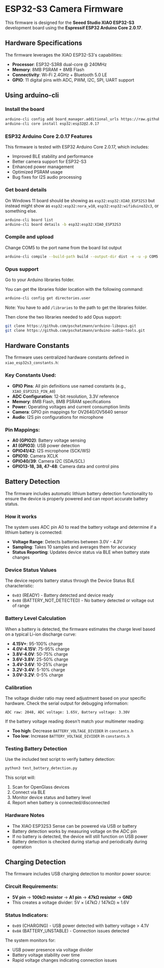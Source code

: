 # ESP32-S3 Camera Firmware

This firmware is designed for the **Seeed Studio XIAO ESP32-S3** development board using the **Espressif ESP32 Arduino Core 2.0.17**.

## Hardware Specifications

The firmware leverages the XIAO ESP32-S3's capabilities:
- **Processor**: ESP32-S3R8 dual-core @ 240MHz
- **Memory**: 8MB PSRAM + 8MB Flash
- **Connectivity**: Wi-Fi 2.4GHz + Bluetooth 5.0 LE
- **GPIO**: 11 digital pins with ADC, PWM, I2C, SPI, UART support

## Using arduino-cli

### Install the board

```bash
arduino-cli config add board_manager.additional_urls https://raw.githubusercontent.com/espressif/arduino-esp32/gh-pages/package_esp32_index.json
arduino-cli core install esp32:esp32@2.0.17
```

### ESP32 Arduino Core 2.0.17 Features

This firmware is tested with ESP32 Arduino Core 2.0.17, which includes:
- Improved BLE stability and performance
- Better camera support for ESP32-S3
- Enhanced power management
- Optimized PSRAM usage
- Bug fixes for I2S audio processing

### Get board details

On Windows 11 board should be showing as ```esp32:esp32:XIAO_ESP32S3```
but instead might show as ```esp32:esp32:nora_w10```, ```esp32:esp32:wifiduino32c3```, or something else.

```bash
arduino-cli board list
arduino-cli board details -b esp32:esp32:XIAO_ESP32S3
```

### Compile and upload

Change COM5 to the port name from the board list output

```bash
arduino-cli compile --build-path build --output-dir dist -e -u -p COM5 -b esp32:esp32:XIAO_ESP32S3:PSRAM=opi
```

### Opus support

Go to your Arduino libraries folder.

You can get the libraries folder location with the following command:

```bash
arduino-cli config get directories.user
```

Note: You have to add ```/libraries``` to the path to get the libraries folder.

Then clone the two libraries needed to add Opus support:

```bash
git clone https://github.com/pschatzmann/arduino-libopus.git
git clone https://github.com/pschatzmann/arduino-audio-tools.git
```

## Hardware Constants

The firmware uses centralized hardware constants defined in `xiao_esp32s3_constants.h`:

### Key Constants Used:
- **GPIO Pins**: All pin definitions use named constants (e.g., `XIAO_ESP32S3_PIN_A0`)
- **ADC Configuration**: 12-bit resolution, 3.3V reference
- **Memory**: 8MB Flash, 8MB PSRAM specifications
- **Power**: Operating voltages and current consumption limits
- **Camera**: GPIO pin mappings for OV2640/OV5640 sensor
- **Audio**: I2S pin configurations for microphone

### Pin Mappings:
- **A0 (GPIO2)**: Battery voltage sensing
- **A1 (GPIO3)**: USB power detection
- **GPIO41/42**: I2S microphone (SCK/WS)
- **GPIO10**: Camera XCLK
- **GPIO40/39**: Camera I2C (SDA/SCL)
- **GPIO13-18, 38, 47-48**: Camera data and control pins

## Battery Detection

The firmware includes automatic lithium battery detection functionality to ensure the device is properly powered and can report accurate battery status.

### How it works

The system uses ADC pin A0 to read the battery voltage and determine if a lithium battery is connected:

- **Voltage Range**: Detects batteries between 3.0V - 4.3V
- **Sampling**: Takes 10 samples and averages them for accuracy
- **Status Reporting**: Updates device status via BLE when battery state changes

### Device Status Values

The device reports battery status through the Device Status BLE characteristic:

- `0x03` (READY) - Battery detected and device ready
- `0x08` (BATTERY_NOT_DETECTED) - No battery detected or voltage out of range

### Battery Level Calculation

When a battery is detected, the firmware estimates the charge level based on a typical Li-ion discharge curve:

- **4.15V+**: 95-100% charge
- **4.0V-4.15V**: 75-95% charge  
- **3.8V-4.0V**: 50-75% charge
- **3.6V-3.8V**: 25-50% charge
- **3.4V-3.6V**: 10-25% charge
- **3.2V-3.4V**: 5-10% charge
- **3.0V-3.2V**: 0-5% charge

### Calibration

The voltage divider ratio may need adjustment based on your specific hardware. Check the serial output for debugging information:

```
ADC raw: 2048, ADC voltage: 1.65V, Battery voltage: 3.30V
```

If the battery voltage reading doesn't match your multimeter reading:
- **Too high**: Decrease `BATTERY_VOLTAGE_DIVIDER` in `constants.h`
- **Too low**: Increase `BATTERY_VOLTAGE_DIVIDER` in `constants.h`

### Testing Battery Detection

Use the included test script to verify battery detection:

```bash
python3 test_battery_detection.py
```

This script will:
1. Scan for OpenGlass devices
2. Connect via BLE
3. Monitor device status and battery level
4. Report when battery is connected/disconnected

### Hardware Notes

- The XIAO ESP32S3 Sense can be powered via USB or battery
- Battery detection works by measuring voltage on the ADC pin
- If no battery is detected, the device will still function on USB power
- Battery detection is checked during startup and periodically during operation

## Charging Detection

The firmware includes USB charging detection to monitor power source:

### Circuit Requirements:
- **5V pin** → **100kΩ resistor** → **A1 pin** → **47kΩ resistor** → **GND**
- This creates a voltage divider: 5V × (47kΩ / 147kΩ) ≈ 1.6V

### Status Indicators:
- `0x09` (CHARGING) - USB power detected with battery voltage > 4.1V
- `0x0A` (BATTERY_UNSTABLE) - Connection issues detected

The system monitors for:
- USB power presence via voltage divider
- Battery voltage stability over time
- Rapid voltage changes indicating connection issues
